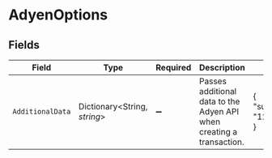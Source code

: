 # AdyenOptions


## Fields

| Field                                                                | Type                                                                 | Required                                                             | Description                                                          | Example                                                              |
| -------------------------------------------------------------------- | -------------------------------------------------------------------- | -------------------------------------------------------------------- | -------------------------------------------------------------------- | -------------------------------------------------------------------- |
| `AdditionalData`                                                     | Dictionary<String, *string*>                                         | :heavy_minus_sign:                                                   | Passes additional data to the Adyen API when creating a transaction. | {<br/>"subMerchantID": "12345"<br/>}                                 |